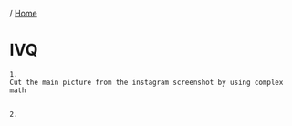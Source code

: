 / [Home](index.md)

# IVQ





```
1.
Cut the main picture from the instagram screenshot by using complex math


2.
```

